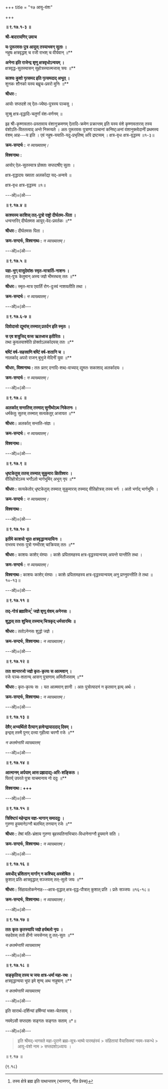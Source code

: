 +++
title = "१७ आयु-वंशः"

+++

**॥ ९.१७.१-३ ॥**

**श्री-बादरायणिर् उवाच**

**यः पुरूरवसः पुत्र आयुस् तस्याभवन् सुताः ।**  
नहुषः क्षत्रवृद्धश् च रजी राभश् च वीर्यवान् ॥**

**अनेना इति राजेन्द्र शृणु क्षत्रवृधोऽन्वयम् ।**  
क्षत्रवृद्ध-सुतस्यासन् सुहोत्रस्यात्मजास् त्रयः ॥**

**काश्यः कुशो गृत्समद इति गृत्समदाद् अभूत् ।**  
शुनकः शौनको यस्य बह्वृच-प्रवरो मुनिः ॥**

**श्रीधरः :**

आयोः सप्तदशे त्व् ऐल-ज्येष्ठ-पुत्रस्य पञ्चसु ।

सुत्र्षु क्षत्र-वृद्धादि-चतुर्णां वंश-वर्णनम् ॥

इह श्री-कृष्णावतार-प्रस्तावाय वंशानुक्रमणम् ऐलादि-क्रमेण प्रक्रान्तम् इति यस्य वंशे कृष्णावतारस् तस्य वंशोऽति-विततत्वाद् अन्ते निरूप्यते । अतः पुरूरवसः पुत्राणां पञ्चानां कनिष्ट्ःअनां वंशानुक्त्वेदानीं प्रथमस्य वंशम् आह---य इति । एवं नहुष-ययाति-यदु-प्रभृतिष्व् अपि द्रष्टव्यम् । क्षत्र-वृधः क्षत्र-वृद्धस्य ॥१-३॥

**क्रम-सन्दर्भः :** *न व्याख्यातम्।*

**विश्वनाथः :**

आयोर् ऐल-सुतस्यात्र प्रोक्ताः सप्तदश्रीए सुताः ।

क्षत्र-वृद्धादयः ख्याता अलर्काद्या यद्-अन्वये ॥

क्षत्र-वृधः क्षत्र-वृद्धस्य ॥१॥

---ओ)०(ओ---

**॥ ९.१७.४ ॥**

**काश्यस्य काशिस् तत्-पुत्रो राष्ट्रो दीर्घतमः-पिता ।**  
धन्वन्तरिर् दीर्घतमस आयुर्-वेद-प्रवर्तकः ॥**

**श्रीधरः :** दीर्घतमसः पिता ।

**क्रम-सन्दर्भः, विश्वनाथः :** *न व्याख्यातम्।*

---ओ)०(ओ---

**॥ ९.१७.५ ॥**

**यज्ञ-भुग् वासुदेवांशः स्मृत-मात्रार्ति-नाशनः ।**  
तत्-पुत्रः केतुमान् अस्य जज्ञे भीमरथस् ततः ॥**

**श्रीधरः :** स्मृत-मात्र एवार्तिं रोग-दुःस्वं नाशयतीति तथा ।

**क्रम-सन्दर्भः :** *न व्याख्यातम्।*

---ओ)०(ओ---

**॥ ९.१७.६-७ ॥**

**दिवोदासो द्युमांस् तस्मात् प्रतर्दन इति स्मृतः ।**

**स एव शत्रुजिद् वत्स ऋतध्वज इतीरितः ।**  
तथा कुवलयाश्वेति प्रोक्तोऽलर्कादयस् ततः ॥**

**षष्टिं वर्ष-सहस्राणि षष्टिं वर्ष-शतानि च ।**  
नालर्काद् अपरो राजन् बुभुजे मेदिनीं युवा ॥**

**श्रीधरः, विश्वनाथः :** ततः प्रतर् दनादि-शब्द-वाच्याद् द्युमतः सकाशाद् अलर्कादयः ।

**क्रम-सन्दर्भः :** *न व्याख्यातम्।*

---ओ)०(ओ---

**॥ ९.१७.८ ॥**

**अलर्कात् सन्ततिस् तस्मात् सुनीथोऽथ निकेतनः ।**  
धर्मकेतुः सुतस् तस्मात् सत्यकेतुर् अजायत ॥**

**श्रीधरः :** अलर्कात् सन्तति-संज्ञः ।

**क्रम-सन्दर्भः :** *न व्याख्यातम्।*

**विश्वनाथः :**

---ओ)०(ओ---

**॥ ९.१७.९ ॥**

**धृष्टकेतुस् ततस् तस्मात् सुकुमारः क्षितीश्वरः ।**  
वीतिहोत्रोऽस्य भर्गोऽतो भार्गभूमिर् अभून् नृप ॥**

**श्रीधरः :** सत्यकेतोर् धृष्टकेतुस् तस्मात् सुकुमारस् तस्माद् वीतिहोत्रस् तस्य भर्गः । अतो भर्गाद् भार्गभूमिः ।

**क्रम-सन्दर्भः :** *न व्याख्यातम्।*

**विश्वनाथः :**

---ओ)०(ओ---

**॥ ९.१७.१० ॥**

**इतीमे काशयो भूपाः क्षत्रवृद्धान्वयायिनः ।**  
राभस्य रभसः पुत्रो गम्भीरश् चाक्रियस् ततः ॥**

**श्रीधरः :** काशयः काशेर् वंश्याः । काशेः प्रपितामहस्य क्षत्र-वृद्धस्यान्वयम् अयन्ते यान्तीति तथा ।

**क्रम-सन्दर्भः :** *न व्याख्यातम्।*

**विश्वनाथः :** काशयः काशेर् वंश्याः । काशेः प्रपितामहस्य क्षत्र-वृद्धस्यान्वयम् अनु प्राप्नुवन्तीति ते तथा ॥१०-१३॥

---ओ)०(ओ---

**॥ ९.१७.११ ॥**

**तद्-गोत्रं ब्रह्मविज्**[^४९] **जज्ञे शृणु वंशम् अनेनसः ।**

[^४९]: तस्य क्षेत्रे ब्रह्म इति पाथान्तरम् (भाव्नगर्, गीत प्रेस्स्)


**शुद्धस् ततः शुचिस् तस्माच् चित्रकृद् धर्मसारथिः ॥**

**श्रीधरः :** ततोऽनेनसः शुद्धो जज्ञे ।

**क्रम-सन्दर्भः, विश्वनाथः :** *न व्याख्यातम्।*

---ओ)०(ओ---

**॥ ९.१७.१२ ॥**

**ततः शान्तरजो जज्ञे कृत-कृत्यः स आत्मवान् ।**  
रजेः पञ्च-शतान्य् आसन् पुत्राणाम् अमितौजसाम् ॥**

**श्रीधरः :** कृत-कृत्यः सः । यत आत्मवान् ज्ञानी । अतः पुत्रोत्पादनं न कृतवान् इत्य् अर्थः ।

**क्रम-सन्दर्भः, विश्वनाथः :** *न व्याख्यातम्।*

---ओ)०(ओ---

**॥ ९.१७.१३ ॥**

**देवैर् अभ्यर्थितो दैत्यान् हत्वेन्द्रायाददाद् दिवम् ।**  
इन्द्रस् तस्मै पुनर् दत्त्वा गृहीत्वा चरणौ रजेः ॥**

*न कतमेनापि व्याख्यातम्*

---ओ)०(ओ---

**॥ ९.१७.१४ ॥**

**आत्मानम् अर्पयाम् आस प्रह्रादाद्य्-अरि-शङ्कितः ।**  
पितर्य् उपरते पुत्रा याचमानाय नो ददुः ॥**

**विश्वनाथः : +++**

---ओ)०(ओ---

**॥ ९.१७.१५ ॥**

**त्रिविष्टपं महेन्द्राय यज्ञ-भागान् समाददुः ।**  
गुरुणा हूयमानेऽग्नौ बलभित् तनयान् रजेः ॥**

**श्रीधरः :** तेषां मति-भ्रंशाय गुरुणा बृहस्पतिनाभिचार-विधानेनाग्नौ हूयमाने सति ।

**क्रम-सन्दर्भः, विश्वनाथः :** *न व्याख्यातम्।*

---ओ)०(ओ---

**॥ ९.१७.१६ ॥**

**अवधीद् भ्रंशितान् मार्गान् न कश्चिद् अवशेषितः ।**  
कुशात् प्रतिः क्षात्रवृद्धात् सञ्जयस् तत्-सुतो जयः ॥**

**श्रीधरः :** सिंहावलोकनेनाह---क्षात्र-वृद्धात् क्षत्र-वृद्ध-पौत्रात् कुशात् प्रति । प्रतेः सञ्जयः ॥१६-१८॥

**क्रम-सन्दर्भः, विश्वनाथः :** *न व्याख्यातम्।*

---ओ)०(ओ---

**॥ ९.१७.१७ ॥**

**ततः कृतः कृतस्यापि जज्ञे हर्यबलो नृपः ।**  
सहदेवस् ततो हीनो जयसेनस् तु तत्-सुतः ॥**

*न कतमेनापि व्याख्यातम्*

---ओ)०(ओ---

**॥ ९.१७.१८ ॥**

**सङ्कृतिस् तस्य च जयः क्षत्र-धर्मा महा-रथः ।**  
क्षत्रवृद्धान्वया भूपा इमे शृण्व् अथ नाहुषान् ॥**

*न कतमेनापि व्याख्यातम्*

---ओ)०(ओ---

इति सारार्थ-दर्शिन्यां हर्षिण्यां भक्त-चेतसाम् ।

नवमेऽसौ सप्तदशः सङ्गतः सङ्गतः सताम् ॥\*॥

---ओ)०(ओ---

> इति श्रीमद्-भागवते महा-पुराणे ब्रह्म-सूत्र-भाष्ये पारमहंस्यं > संहितायां वैयासिक्यां नवम-स्कन्धे >
> आयु-वंशो नाम >
> सप्तदशोऽध्यायः ।

॥ ९.१७ ॥

(९.१८)


